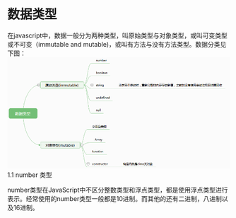 # 数据类型

在javascript中，数据一般分为两种类型，叫原始类型与对象类型，或叫可变类型或不可变（immutable and mutable\)，或叫有方法与没有方法类型。数据分类见下图：  
![](/assets/dataType.png)1.1 number 类型

number类型在JavaScript中不区分整数类型和浮点类型，都是使用浮点类型进行表示。经常使用的number类型一般都是10进制。而其他的还有二进制，八进制以及16进制。




